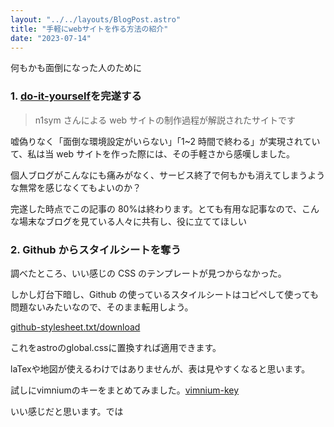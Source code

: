 ```yaml
---
layout: "../../layouts/BlogPost.astro"
title: "手軽にwebサイトを作る方法の紹介"
date: "2023-07-14"
---
```


何もかも面倒になった人のために

### 1. [do-it-yourself](https://do-it-yourself.vercel.app/)を完遂する

> n1sym さんによる web サイトの制作過程が解説されたサイトです

嘘偽りなく「面倒な環境設定がいらない」「1~2 時間で終わる」が実現されていて、私は当 web サイトを作った際には、その手軽さから感嘆しました。

個人ブログがこんなにも痛みがなく、サービス終了で何もかも消えてしまうような無常を感じなくてもよいのか？

完遂した時点でこの記事の 80%は終わります。とても有用な記事なので、こんな場末なブログを見ている人々に共有し、役に立ててほしい

### 2. Github からスタイルシートを奪う

調べたところ、いい感じの CSS のテンプレートが見つからなかった。

しかし灯台下暗し、Github の使っているスタイルシートはコピペして使っても問題ないみたいなので、そのまま転用しよう。

<a href="/github-stylesheet.txt" download="smple.zip">github-stylesheet.txt/download</a>

これをastroのglobal.cssに置換すれば適用できます。

laTexや地図が使えるわけではありませんが、表は見やすくなると思います。

試しにvimniumのキーをまとめてみました。[vimnium-key](/vimnium.md)

いい感じだと思います。では
